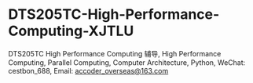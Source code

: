 # DTS205TC-High-Performance-Computing-XJTLU
DTS205TC High Performance Computing 辅导, High Performance Computing, Parallel Computing, Computer Architecture, Python, WeChat: cestbon_688, Email: accoder_overseas@163.com
